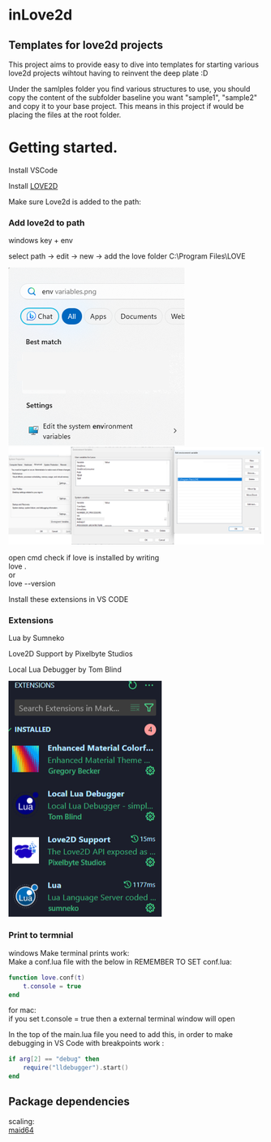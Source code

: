 # inLove2d
## Templates for love2d projects

This project aims to provide easy to dive into templates for starting various love2d projects wihtout having to reinvent the deep plate :D  

Under the samlples folder you find various structures to use, you should copy the content of the subfolder baseline you want "sample1", "sample2" and copy it to your base project. This means in this project if would be placing the files at the root folder.

# Getting started.
Install VSCode  

Install [LOVE2D](https://love2d.org/)  

Make sure Love2d is added to the path:  
### Add love2d to path
windows key + env  

select path -> edit -> new -> add the love folder C:\Program Files\LOVE  

![add to path1](/img/documentation/env_var_1.png)
![add to path2](/img/documentation/env_var_2.png)

open cmd check if love is installed by writing  
love .  
or  
love --version  


Install these extensions in VS CODE
### Extensions 
Lua by Sumneko  

Love2D Support by Pixelbyte Studios

Local Lua Debugger by Tom Blind

![vscode](/img/documentation/vscode_extensions.png)


### Print to termnial
windows
Make terminal prints work:  
Make a conf.lua file with the below in
REMEMBER TO SET conf.lua: 

```lua
function love.conf(t)
	t.console = true
end
```  

for mac:  
if you set t.console = true then a external terminal window will open

In the top of the main.lua file you need to add this, in order to make debugging in VS Code with breakpoints work :  
```lua
if arg[2] == "debug" then
    require("lldebugger").start()
end
```


## Package dependencies
scaling:  
[maid64](https://github.com/adekto/maid64)
## 


